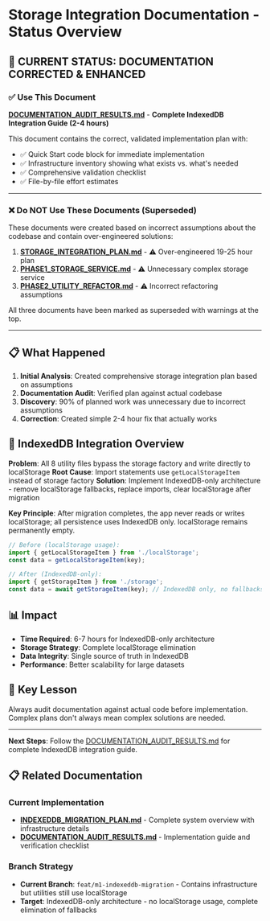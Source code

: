 # Storage Integration Documentation - Status Overview

## 🚀 **CURRENT STATUS: DOCUMENTATION CORRECTED & ENHANCED**

### ✅ **Use This Document**
**[DOCUMENTATION_AUDIT_RESULTS.md](./DOCUMENTATION_AUDIT_RESULTS.md)** - **Complete IndexedDB Integration Guide (2-4 hours)**

This document contains the correct, validated implementation plan with:
- ✅ Quick Start code block for immediate implementation
- ✅ Infrastructure inventory showing what exists vs. what's needed
- ✅ Comprehensive validation checklist
- ✅ File-by-file effort estimates

---

### ❌ **Do NOT Use These Documents (Superseded)**

These documents were created based on incorrect assumptions about the codebase and contain over-engineered solutions:

1. **[STORAGE_INTEGRATION_PLAN.md](./STORAGE_INTEGRATION_PLAN.md)** - ⚠️ Over-engineered 19-25 hour plan
2. **[PHASE1_STORAGE_SERVICE.md](./PHASE1_STORAGE_SERVICE.md)** - ⚠️ Unnecessary complex storage service
3. **[PHASE2_UTILITY_REFACTOR.md](./PHASE2_UTILITY_REFACTOR.md)** - ⚠️ Incorrect refactoring assumptions

All three documents have been marked as superseded with warnings at the top.

---

## 📋 **What Happened**

1. **Initial Analysis**: Created comprehensive storage integration plan based on assumptions
2. **Documentation Audit**: Verified plan against actual codebase
3. **Discovery**: 90% of planned work was unnecessary due to incorrect assumptions
4. **Correction**: Created simple 2-4 hour fix that actually works

## 🔧 **IndexedDB Integration Overview**

**Problem**: All 8 utility files bypass the storage factory and write directly to localStorage
**Root Cause**: Import statements use `getLocalStorageItem` instead of storage factory
**Solution**: Implement IndexedDB-only architecture - remove localStorage fallbacks, replace imports, clear localStorage after migration

**Key Principle**: After migration completes, the app never reads or writes localStorage; all persistence uses IndexedDB only. localStorage remains permanently empty.

```typescript
// Before (localStorage usage):
import { getLocalStorageItem } from './localStorage';
const data = getLocalStorageItem(key);

// After (IndexedDB-only):
import { getStorageItem } from './storage';
const data = await getStorageItem(key); // IndexedDB only, no fallbacks
```

## 📊 **Impact**

- **Time Required**: 6-7 hours for IndexedDB-only architecture
- **Storage Strategy**: Complete localStorage elimination
- **Data Integrity**: Single source of truth in IndexedDB
- **Performance**: Better scalability for large datasets

## 🎯 **Key Lesson**

Always audit documentation against actual code before implementation. Complex plans don't always mean complex solutions are needed.

---

**Next Steps**: Follow the [DOCUMENTATION_AUDIT_RESULTS.md](./DOCUMENTATION_AUDIT_RESULTS.md) for complete IndexedDB integration guide.

## 📋 **Related Documentation**

### Current Implementation
- **[INDEXEDDB_MIGRATION_PLAN.md](../specs/INDEXEDDB_MIGRATION_PLAN.md)** - Complete system overview with infrastructure details
- **[DOCUMENTATION_AUDIT_RESULTS.md](./DOCUMENTATION_AUDIT_RESULTS.md)** - Implementation guide and verification checklist

### Branch Strategy
- **Current Branch**: `feat/m1-indexeddb-migration` - Contains infrastructure but utilities still use localStorage
- **Target**: IndexedDB-only architecture - no localStorage usage, complete elimination of fallbacks